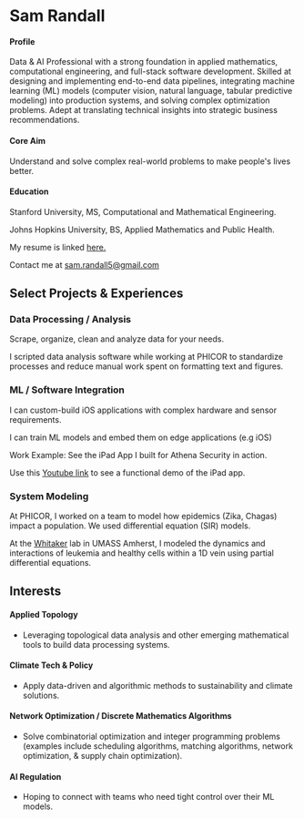 # Sam Randall

#### Profile
Data & AI Professional with a strong foundation in applied mathematics, computational engineering, and full-stack software development. Skilled at designing and implementing end-to-end data pipelines, integrating machine learning (ML) models (computer vision, natural language, tabular predictive modeling) into production systems, and solving complex optimization problems. Adept at translating technical insights into strategic business recommendations.

#### Core Aim
Understand and solve complex real-world problems to make people's lives better.

#### Education

Stanford University, MS, Computational and Mathematical Engineering.

Johns Hopkins University, BS, Applied Mathematics and Public Health. 

My resume is linked <a href="https://sam-randall.github.io/samrandall.github.io/resume/ConsultantRandall_Resume.pdf" target="_blank">here.</a>

Contact me at <a href="mailto:sam.randall5@gmail.com">sam.randall5\@gmail.com</a>

## Select Projects & Experiences

### Data Processing / Analysis
Scrape, organize, clean and analyze data for your needs.

I scripted data analysis software while working at PHICOR to standardize processes and reduce manual work spent on formatting text and figures. 

### ML / Software Integration

I can custom-build iOS applications with complex hardware and sensor requirements. 

I can train ML models and embed them on edge applications (e.g iOS)

Work Example: See the iPad App I built for Athena Security in action.

Use this
<a href="https://www.youtube.com/watch?v=r2YbpxIprDI" target="_blank"> Youtube link</a> to see a functional demo of the iPad app.

### System Modeling
At PHICOR, I worked on a team to model how epidemics (Zika, Chagas) impact a population. We used differential equation (SIR) models.

At the <a href="https://www.umass.edu/natural-sciences/about/directory/nathaniel-whitaker" target="_blank"> Whitaker</a> lab in UMASS Amherst, I modeled the dynamics and interactions of leukemia and healthy cells within a 1D vein using partial differential equations. 

## Interests

#### Applied Topology
- Leveraging topological data analysis and other emerging mathematical tools to build data processing systems.

#### Climate Tech & Policy
- Apply data-driven and algorithmic methods to sustainability and climate solutions.

#### Network Optimization / Discrete Mathematics Algorithms
- Solve combinatorial optimization and integer programming problems (examples include scheduling algorithms, matching algorithms, network optimization, & supply chain optimization).

#### AI Regulation
- Hoping to connect with teams who need tight control over their ML models.





